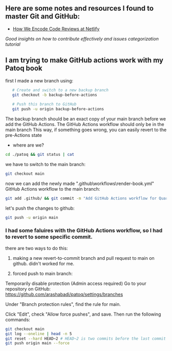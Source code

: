 ## Here are some notes and resources I found to master Git and GitHub:

- [How We Encode Code Reviews at Netlify](https://www.netlify.com/blog/2020/03/05/feedback-ladders-how-we-encode-code-reviews-at-netlify/)

_Good insights on how to contribute effectively and issues categorization tutorial_

## I am trying to make GitHub actions work with my Patoq book
first I made a new branch using:

```bash
   # Create and switch to a new backup branch
   git checkout -b backup-before-actions
   
   # Push this branch to GitHub
   git push -u origin backup-before-actions 
```
The backup branch should be an exact copy of your main branch before we add the GitHub Actions. The GitHub Actions workflow should only be in the main branch
This way, if something goes wrong, you can easily revert to the pre-Actions state

- where are we?
```bash
cd ./patoq && git status | cat
```
we have to switch to the main branch:
```bash
git checkout main
```
now we can add the newly made ".github\workflows\render-book.yml" GitHub Actions workflow to the main branch:
```bash
git add .github/ && git commit -m "Add GitHub Actions workflow for Quarto rendering"
```

let's push the changes to github:

```bash
git push -u origin main
```

### I had some faluires with the GitHub Actions workflow, so I had to revert to some specific commit.

there are two ways to do this:
1. making a new revert-to-commit branch and pull request to main on github. didn't worked for me. 

2. forced push to main branch:

Temporarily disable protection (Admin access required)
Go to your repository on GitHub:
https://github.com/arashabadi/patoq/settings/branches

Under "Branch protection rules", find the rule for main.

Click "Edit", check "Allow force pushes", and save.
Then run the following commands:

```bash
git checkout main
git log --oneline | head -n 5
git reset --hard HEAD~2 # HEAD~2 is two commits before the last commit (or I can use the commit hash)
git push origin main --force
```


